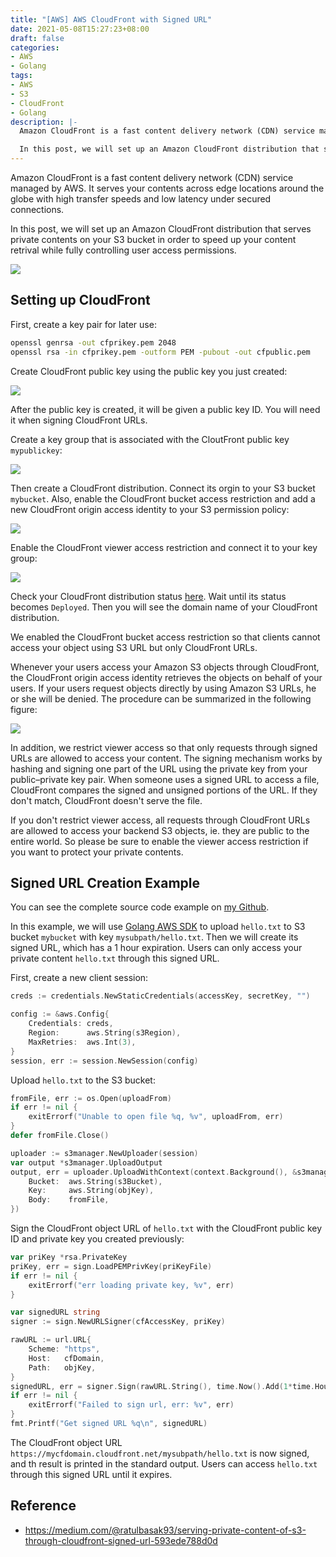 ```yaml
---
title: "[AWS] AWS CloudFront with Signed URL"
date: 2021-05-08T15:27:23+08:00
draft: false
categories:
- AWS
- Golang
tags:
- AWS
- S3
- CloudFront
- Golang
description: |-
  Amazon CloudFront is a fast content delivery network (CDN) service managed by AWS. It serves your contents across edge locations around the globe with high transfer speeds and low latency under secured connections.

  In this post, we will set up an Amazon CloudFront distribution that serves private contents on your S3 bucket in order to speed up your content retrival while fully controlling user access permissions.
---
```


Amazon CloudFront is a fast content delivery network (CDN) service managed by AWS. It serves your contents across edge locations around the globe with high transfer speeds and low latency under secured connections.

In this post, we will set up an Amazon CloudFront distribution that serves private contents on your S3 bucket in order to speed up your content retrival while fully controlling user access permissions.

![](/static/images/VVroqoy.png)
<!--more-->
## Setting up CloudFront
First, create a key pair for later use:
```bash
openssl genrsa -out cfprikey.pem 2048
openssl rsa -in cfprikey.pem -outform PEM -pubout -out cfpublic.pem
```
Create CloudFront public key using the public key you just created:

![](/static/images/RT65lEP.png)

After the public key is created, it will be given a public key ID. You will need it when signing CloudFront URLs.

Create a key group that is associated with the CloutFront public key `mypublickey`:

![](/static/images/rbPdxwV.png)

Then create a CloudFront distribution. Connect its orgin to your S3 bucket `mybucket`. Also, enable the CloudFront bucket access restriction and add a new CloudFront origin access identity to your S3 permission policy:

![](/static/images/e6TDyeC.png)

Enable the CloudFront viewer access restriction and connect it to your key group:

![](/static/images/cNelOe1.png)

Check your CloudFront distribution status [here](https://console.aws.amazon.com/cloudfront/home#distributions:). Wait until its status becomes `Deployed`. Then you will see the domain name of your CloudFront distribution. 

We enabled the CloudFront bucket access restriction so that clients cannot access your object using S3 URL but only CloudFront URLs. 

Whenever your users access your Amazon S3 objects through CloudFront, the CloudFront origin access identity retrieves the objects on behalf of your users. If your users request objects directly by using Amazon S3 URLs, he or she will be denied. The procedure can be summarized in the following figure:

![](/static/images/uMDqXdz.png)

In addition, we restrict viewer access so that only requests through signed URLs are allowed to access your content. The signing mechanism works by hashing and signing one part of the URL using the private key from your public–private key pair. When someone uses a signed URL to access a file, CloudFront compares the signed and unsigned portions of the URL. If they don't match, CloudFront doesn't serve the file.

If you don't restrict viewer access, all requests through CloudFront URLs are allowed to access your backend S3 objects, ie. they are public to the entire world. So please be sure to enable the viewer access restriction if you want to protect your private contents.
## Signed URL Creation Example
You can see the complete source code example on [my Github](https://github.com/minghsu0107/cloudFront-signed-url).

In this example, we will use [Golang AWS SDK](https://github.com/aws/aws-sdk-go) to upload `hello.txt` to S3 bucket `mybucket` with key `mysubpath/hello.txt`. Then we will create its signed URL, which has a 1 hour expiration. Users can only access your private content `hello.txt` through this signed URL.

First, create a new client session:
```go
creds := credentials.NewStaticCredentials(accessKey, secretKey, "")

config := &aws.Config{
    Credentials: creds,
    Region:      aws.String(s3Region),
    MaxRetries:  aws.Int(3),
}
session, err := session.NewSession(config)
```
Upload `hello.txt` to the S3 bucket:
```go
fromFile, err := os.Open(uploadFrom)
if err != nil {
    exitErrorf("Unable to open file %q, %v", uploadFrom, err)
}
defer fromFile.Close()

uploader := s3manager.NewUploader(session)
var output *s3manager.UploadOutput
output, err = uploader.UploadWithContext(context.Background(), &s3manager.UploadInput{
    Bucket:  aws.String(s3Bucket),
    Key:     aws.String(objKey),
    Body:    fromFile,
})
```
Sign the CloudFront object URL of `hello.txt` with the CloudFront public key ID and private key you created previously:
```go
var priKey *rsa.PrivateKey
priKey, err = sign.LoadPEMPrivKey(priKeyFile)
if err != nil {
    exitErrorf("err loading private key, %v", err)
}

var signedURL string
signer := sign.NewURLSigner(cfAccessKey, priKey)

rawURL := url.URL{
    Scheme: "https",
    Host:   cfDomain,
    Path:   objKey,
}
signedURL, err = signer.Sign(rawURL.String(), time.Now().Add(1*time.Hour))
if err != nil {
    exitErrorf("Failed to sign url, err: %v", err)
}
fmt.Printf("Get signed URL %q\n", signedURL)
```
The CloudFront object URL `https://mycfdomain.cloudfront.net/mysubpath/hello.txt` is now signed, and th result is printed in the standard output. Users can access `hello.txt` through this signed URL until it expires.
## Reference
- https://medium.com/@ratulbasak93/serving-private-content-of-s3-through-cloudfront-signed-url-593ede788d0d